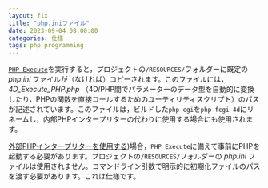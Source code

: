 ```yaml
---
layout: fix
title: "php.iniファイル"
date: 2023-09-04 08:00:00
categories: 仕様
tags: php programming
---
```


[`PHP Execute`](https://doc.4d.com/4Dv20/4D/20.1/PHP-Execute.301-6480818.ja.html)を実行すると，プロジェクトの`/RESOURCES/`フォルダーに既定の *php.ini* ファイルが（なければ）コピーされます。このファイルには，*4D_Execute_PHP.php* （4D/PHP間でパラメーターのデータ型を自動的に変換したり，PHPの関数を直接コールするためのユーティリティスクリプト）のパスが記述されています。このファイルは，ビルドした`php-cgi`を`php-fcgi-4d`にリネームし，内部PHPインタープリターの代わりに使用する場合にも使用されます。

[外部PHPインタープリターを使用する](https://doc.4d.com/4Dv19/4D/19.6/Executing-PHP-scripts-in-4D.300-6270547.ja.html))場合，`PHP Execute`に備えて事前にPHPを起動する必要があります。プロジェクトの`/RESOURCES/`フォルダーの *php.ini* ファイルは使用されません。コマンドライン引数で明示的に初期化ファイルのパスを渡す必要があります。これは仕様です。